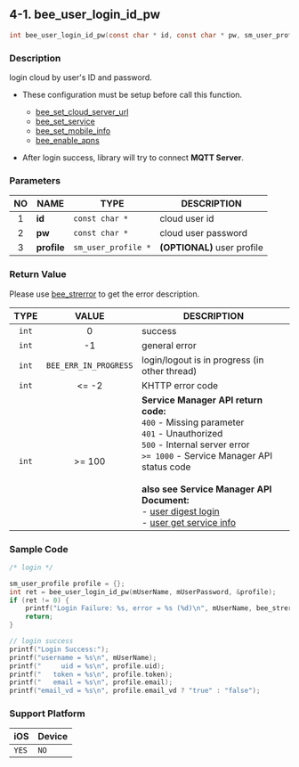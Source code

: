 ## 4-1. bee_user_login_id_pw

```c
int bee_user_login_id_pw(const char * id, const char * pw, sm_user_profile * profile);
```

### Description

login cloud by user's ID and password.

* These configuration must be setup before call this function.
    * [bee_set_cloud_server_url](../02_Configuration/2.1_bee_set_cloud_server_url.md)
    * [bee_set_service](../02_Configuration/2.2_bee_set_service.md)
    * [bee_set_mobile_info](../02_Configuration/2.3_bee_set_mobile_info.md)
    * [bee_enable_apns](../02_Configuration/2.5_bee_enable_apns.md)

* After login success, library will try to connect **MQTT Server**.

### Parameters

| NO | NAME | TYPE | DESCRIPTION |
| :---: | --- | --- | --- |
| 1 | **id** | `const char *` | cloud user id |
| 2 | **pw** | `const char *` | cloud user password |
| 3 | **profile** | `sm_user_profile *` | **(OPTIONAL)** user profile |

### Return Value

Please use [bee_strerror](../03_Information/3.5_bee_strerror.md) to get the error description.

| TYPE | VALUE | DESCRIPTION |
| :---: | :---: | --- |
| `int` | 0 | success |
| `int` | -1 | general error |
| `int` | `BEE_ERR_IN_PROGRESS` | login/logout is in progress (in other thread) |
| `int` | <= -2 | KHTTP error code |
| `int` | >= 100 | **Service Manager API return code:**<br> `400` - Missing parameter<br> `401` - Unauthorized<br> `500` - Internal server error<br> `>= 1000` - Service Manager API status code <br><br> **also see Service Manager API Document:**<br> - [user digest login](https://docs.google.com/a/gemteks.com/document/d/1O0_ItXjhFbenkJ17cLVSuKn3XTPHUun-q7B4dGVB9iE/edit#heading=h.z4kh06nubag) <br> - [user get service info](https://docs.google.com/a/gemteks.com/document/d/1O0_ItXjhFbenkJ17cLVSuKn3XTPHUun-q7B4dGVB9iE/edit#heading=h.q31pfzimunmz) |

### Sample Code
```c
/* login */

sm_user_profile profile = {};
int ret = bee_user_login_id_pw(mUserName, mUserPassword, &profile);
if (ret != 0) {
    printf("Login Failure: %s, error = %s (%d)\n", mUserName, bee_strerror(ret), ret);
    return;
}

// login success
printf("Login Success:");
printf("username = %s\n", mUserName);
printf("     uid = %s\n", profile.uid);
printf("   token = %s\n", profile.token);
printf("   email = %s\n", profile.email);
printf("email_vd = %s\n", profile.email_vd ? "true" : "false");
```

### Support Platform

| iOS | Device |
| --- | --- |
| `YES` | `NO` |
